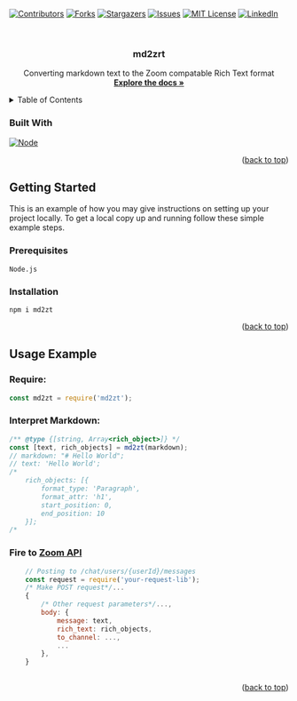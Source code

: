 <!-- Improved compatibility of back to top link: See: https://github.com/othneildrew/Best-README-Template/pull/73 -->
<a name="readme-top"></a>
<!--
*** Thanks for checking out the Best-README-Template. If you have a suggestion
*** that would make this better, please fork the repo and create a pull request
*** or simply open an issue with the tag "enhancement".
*** Don't forget to give the project a star!
*** Thanks again! Now go create something AMAZING! :D
-->



<!-- PROJECT SHIELDS -->
<!--
*** I'm using markdown "reference style" links for readability.
*** Reference links are enclosed in brackets [ ] instead of parentheses ( ).
*** See the bottom of this document for the declaration of the reference variables
*** for contributors-url, forks-url, etc. This is an optional, concise syntax you may use.
*** https://www.markdownguide.org/basic-syntax/#reference-style-links
-->
[![Contributors][contributors-shield]][contributors-url]
[![Forks][forks-shield]][forks-url]
[![Stargazers][stars-shield]][stars-url]
[![Issues][issues-shield]][issues-url]
[![MIT License][license-shield]][license-url]
[![LinkedIn][linkedin-shield]][linkedin-url]



<!-- PROJECT LOGO -->
<br />
<div align="center">

<h3 align="center">md2zrt</h3>

  <p align="center">
    Converting markdown text to the Zoom compatable Rich Text format
    <br />
    <a href="https://github.com/grimbyy/md2zrt"><strong>Explore the docs »</strong></a>
    <br />
  </p>
</div>



<!-- TABLE OF CONTENTS -->
<details>
  <summary>Table of Contents</summary>
  <ol>
    <li>
      <a href="#getting-started">Getting Started</a>
      <ul>
        <li><a href="#prerequisites">Prerequisites</a></li>
        <li><a href="#installation">Installation</a></li>
      </ul>
    </li>
    <li><a href="#usage">Usage</a></li>
   </ol>
</details>

### Built With

[![Node][Node.js]][Node-url]

<p align="right">(<a href="#readme-top">back to top</a>)</p>



<!-- GETTING STARTED -->
## Getting Started

This is an example of how you may give instructions on setting up your project locally.
To get a local copy up and running follow these simple example steps.

### Prerequisites

```
Node.js
```

### Installation

```
npm i md2zt
```

<p align="right">(<a href="#readme-top">back to top</a>)</p>



<!-- USAGE EXAMPLES -->
## Usage Example
### Require:
```js
const md2zt = require('md2zt');
```

### Interpret Markdown:
```js
/** @type {[string, Array<rich_object>]} */
const [text, rich_objects] = md2zt(markdown);
// markdown: "# Hello World";
// text: 'Hello World';
/*
    rich_objects: [{
        format_type: 'Paragraph',
        format_attr: 'h1',
        start_position: 0,
        end_position: 10
    }];
/*
```

### Fire to [Zoom API](https://developers.zoom.us/docs/api/rest/reference/chat/methods/#operation/sendaChatMessage)
```js
    // Posting to /chat/users/{userId}/messages
    const request = require('your-request-lib');
    /* Make POST request*/...
    {
        /* Other request parameters*/...,
        body: {
            message: text,
            rich_text: rich_objects,
            to_channel: ...,
            ...
        },
    }
    
```


<p align="right">(<a href="#readme-top">back to top</a>)</p>

[contributors-shield]: https://img.shields.io/github/contributors/grimbyy/md2zrt.svg?style=for-the-badge
[contributors-url]: https://github.com/grimbyy/md2zrt/graphs/contributors
[forks-shield]: https://img.shields.io/github/forks/grimbyy/md2zrt.svg?style=for-the-badge
[forks-url]: https://github.com/grimbyy/md2zrt/network/members
[stars-shield]: https://img.shields.io/github/stars/grimbyy/md2zrt.svg?style=for-the-badge
[stars-url]: https://github.com/grimbyy/md2zrt/stargazers
[issues-shield]: https://img.shields.io/github/issues/grimbyy/md2zrt.svg?style=for-the-badge
[issues-url]: https://github.com/grimbyy/md2zrt/issues
[license-shield]: https://img.shields.io/github/license/grimbyy/md2zrt.svg?style=for-the-badge
[license-url]: https://github.com/grimbyy/md2zrt/blob/master/LICENSE.txt
[linkedin-shield]: https://img.shields.io/badge/-LinkedIn-black.svg?style=for-the-badge&logo=linkedin&colorB=555
[linkedin-url]: https://linkedin.com/in/callum-grimble
[product-screenshot]: images/screenshot.png
[Node.js]: https://img.shields.io/badge/node.js-3c873a?style=for-the-badge&logo=nodedotjs&logoColor=white
[Node-url]: https://nodejs.org/en